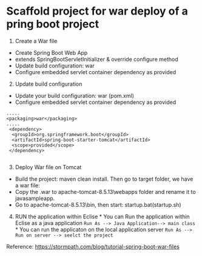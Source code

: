 # Scaffold project for war deploy of a pring boot project




 1. Create a War file
  * Create Spring Boot Web App
  * extends SpringBootServletInitializer & override configure method
  * Update build configuration: war
  * Configure embedded servlet container dependency as provided
 2. Update build configuration
   * Update your build configuration: war (pom.xml)
   * Configure embedded servlet container dependency as provided
 
  
  ```
  .....
  <packaging>war</packaging>
  .....
   <dependency>
    <groupId>org.springframework.boot</groupId>
    <artifactId>spring-boot-starter-tomcat</artifactId>
    <scope>provided</scope>
   </dependency>
   
   ```
   
  3. Deploy War file on Tomcat
   * Build the project: maven clean install. Then go to target folder, we have a war file:
   * Copy the .war to apache-tomcat-8.5.13\webapps folder and rename it to javasampleapp.
   * Go to apache-tomcat-8.5.13\bin, then start: startup.bat(startup.sh)
   
   4. RUN the application within Eclise
    * You can Run the application within Eclise as a java application  `Run As --> Java Application--> main class`
    * You can run the applicaton on the local application server  `Run As --> Run on server --> seelct the project `
   
   

 Reference:
 https://stormpath.com/blog/tutorial-spring-boot-war-files
